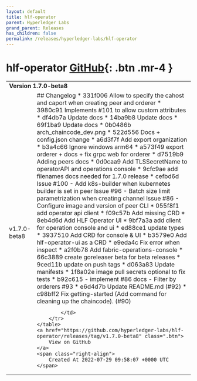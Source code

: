```yaml
---
layout: default
title: hlf-operator
parent: Hyperledger Labs
grand_parent: Releases
has_children: false
permalink: /releases/hyperledger-labs/hlf-operator
---
```


# hlf-operator <span class="fs-3 right-align">[GitHub](https://github.com/hyperledger-labs/hlf-operator){: .btn .mr-4 }</span>


<div>
    <table>
        <tr>
            <td colspan="2">
                <b>
                    Version 1.7.0-beta8
                </b>
            </td>
        </tr>
        <tr>
            <td>
                <span class="chip">
                    v1.7.0-beta8
                </span>
            </td>
            <td>
                ## Changelog
* 331f006 Allow to specify the cahost and caport when creating peer and orderer
* 3980c91 Implements #101 to allow custom attributes
* df4db7a Update docs
* 14ba9b8 Update docs
* 69f1ba9 Update docs
* 0b0486b arch_chaincode_dev.png
* 522d556 Docs + config.json change
* a6d3f7f Add export organization
* b3a4c66 Ignore windows arm64
* a573f49 export orderer + docs + fix grpc web for orderer
* d7519b9 Adding peers docs
* 0d0caa9 Add TLSSecretName to operatorAPI and operations console
* 9cfc9ae add filenames docs needed for 1.7.0 release
* cefbd6d Issue #100 - Add k8s-builder when kubernetes builder is set in peer Issue #96  - Batch size limit parametrization when creating channel Issue #86  - Configure image and version of peer CLI
* 055f8f1 add operator api client
* f09c57b Add missing CRD
* 8eb4d6d Add HLF Operator UI
* 9bf7a3a add client for operation console and ui
* ed88ce1 update types
* 3937510 Add CRD for console & UI
* b3579e0 Add hlf-operator-ui as a CRD
* e9eda4c Fix error when inspect
* a2f0b78 Add fabric-operations-console
* 66c3889 create goreleaser beta for beta releases
* 9ced11b update on push tags
* d063a83 Update manifests
* 1f8a02e image pull secrets optional to fix tests
* b92c615 - implement #86 docs - Filter by orderers #93
* e6d4d7b Update README.md (#92)
* c98bff2 Fix getting-started (Add command for cleaning up the chaincode). (#90)


            </td>
        </tr>
    </table>
    <a href="https://github.com/hyperledger-labs/hlf-operator/releases/tag/v1.7.0-beta8" class=".btn">
        View on GitHub
    </a>
    <span class="right-align">
        Created At 2022-07-29 09:58:07 +0000 UTC
    </span>
</div>

